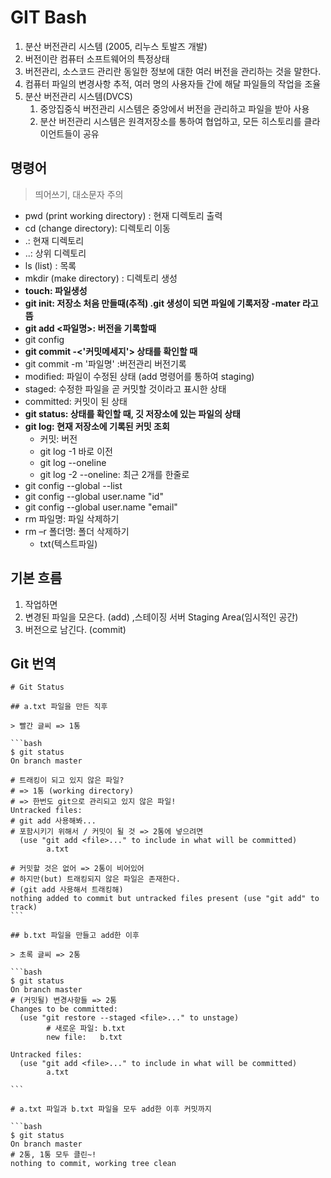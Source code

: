 # GIT Bash

1. 분산 버전관리 시스템 (2005, 리누스 토발즈 개발)
2. 버전이란 컴퓨터 소프트웨어의 특정상태
3. 버전관리, 소스코드 관리란 동일한 정보에 대한 여러 버전을 관리하는 것을 말한다.
4. 컴퓨터 파일의 변경사항 추적, 여러 명의 사용자들 간에 해달 파일들의 작업을 조율
5. 분산 버전관리 시스템(DVCS)
   1. 중앙집중식 버전관리 시스템은 중앙에서 버전을 관리하고 파일을 받아 사용
   2. 분산 버전관리 시스템은 원격저장소를 통하여 협업하고, 모든 히스토리를 클라이언트들이 공유

## 명령어

> 띄어쓰기, 대소문자 주의

- pwd (print working directory) : 현재 디렉토리 출력
- cd (change directory): 디렉토리 이동
- .: 현재 디렉토리
- ..: 상위 디렉토리
- ls (list) : 목록
- mkdir (make directory) : 디렉토리 생성
- **touch: 파일생성**
- **git init: 저장소 처음 만들때(추적) .git 생성이 되면 파일에 기록저장 -mater 라고 뜸**
- **git add <파일명>: 버전을 기록할때**
- git config
- **git commit -<'커밋메세지'> 상태를 확인할 때** 
- git commit -m '파일명' :버전관리 버전기록
- modified: 파일이 수정된 상태 (add 명령어를 통하여 staging)
- staged: 수정한 파일을 곧 커밋할 것이라고 표시한 상태
- committed: 커밋이 된 상태
- **git status: 상태를 확인할 때, 깃 저장소에 있는 파일의 상태**
- **git log: 현재 저장소에 기록된 커밋 조회**
  - 커밋: 버전
  - git log -1 바로 이전
  - git log --oneline
  - git log -2 --oneline: 최근 2개를 한줄로
-  git config --global --list
- git config --global user.name "id"
- git config --global user.name "email"
- rm 파일명: 파일 삭제하기
- rm –r 폴더명: 폴더 삭제하기
  - txt(텍스트파일)



## 기본 흐름

1) 작업하면
2) 변경된 파일을 모은다. (add) ,스테이징 서버 Staging Area(임시적인 공간)
3) 버전으로 남긴다. (commit)

## Git 번역

````
# Git Status

## a.txt 파일을 만든 직후

> 빨간 글씨 => 1통

```bash
$ git status
On branch master

# 트래킹이 되고 있지 않은 파일?
# => 1통 (working directory)
# => 한번도 git으로 관리되고 있지 않은 파일!
Untracked files:
# git add 사용해봐...
# 포함시키기 위해서 / 커밋이 될 것 => 2통에 넣으려면
  (use "git add <file>..." to include in what will be committed)
        a.txt

# 커밋할 것은 없어 => 2통이 비어있어
# 하지만(but) 트래킹되지 않은 파일은 존재한다. 
# (git add 사용해서 트래킹해)
nothing added to commit but untracked files present (use "git add" to track)
```

## b.txt 파일을 만들고 add한 이후

> 초록 글씨 => 2통

```bash
$ git status
On branch master
# (커밋될) 변경사항들 => 2통
Changes to be committed:
  (use "git restore --staged <file>..." to unstage)
  		# 새로운 파일: b.txt
        new file:   b.txt

Untracked files:
  (use "git add <file>..." to include in what will be committed)
        a.txt

```

# a.txt 파일과 b.txt 파일을 모두 add한 이후 커밋까지

```bash
$ git status
On branch master
# 2통, 1통 모두 클린~!
nothing to commit, working tree clean
````